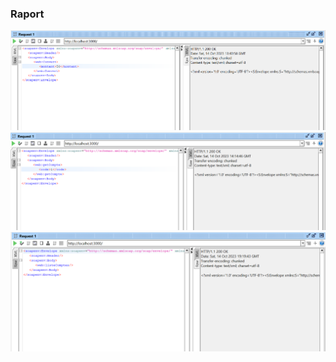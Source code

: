 <h3>Raport</h3>
<img src="screenshots/img.png">

<br>
<img src="screenshots/img_1.png">
<br>
<img src="screenshots/img_2.png">
